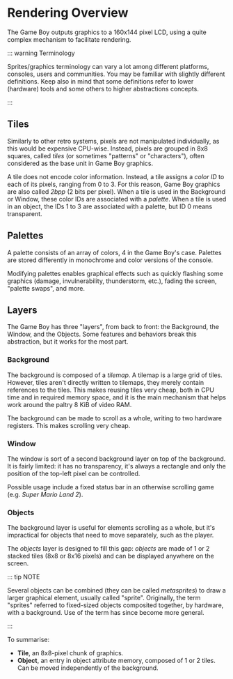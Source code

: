 # Rendering Overview

The Game Boy outputs graphics to a 160x144 pixel LCD, using a quite complex
mechanism to facilitate rendering.

::: warning Terminology

Sprites/graphics terminology can vary a lot among different platforms, consoles,
users and communities. You may be familiar with slightly different definitions.
Keep also in mind that some definitions refer to lower (hardware) tools
and some others to higher abstractions concepts.

:::

## Tiles

Similarly to other retro systems, pixels are not manipulated
individually, as this would be expensive CPU-wise. Instead, pixels are grouped
in 8x8 squares, called _tiles_ (or sometimes "patterns" or "characters"), often considered as
the base unit in Game Boy graphics.

A tile does not encode color information. Instead, a tile assigns a
_color ID_ to each of its pixels, ranging from 0 to 3. For this reason,
Game Boy graphics are also called _2bpp_ (2 bits per pixel). When a tile is used
in the Background or Window, these color IDs are associated with a _palette_. When
a tile is used in an object, the IDs 1 to 3 are associated with a palette, but
ID 0 means transparent.

## Palettes

A palette consists of an array of colors, 4 in the Game Boy's case.
Palettes are stored differently in monochrome and color versions of the console.

Modifying palettes enables graphical effects such as quickly flashing some graphics (damage,
invulnerability, thunderstorm, etc.), fading the screen, "palette swaps", and more.

## Layers

The Game Boy has three "layers", from back to front: the Background, the Window,
and the Objects. Some features and behaviors break this abstraction,
but it works for the most part.

### Background

The background is composed of a _tilemap_. A tilemap is a
large grid of tiles. However, tiles aren't directly written to tilemaps,
they merely contain references to the tiles.
This makes reusing tiles very cheap, both in CPU time and in
required memory space, and it is the main mechanism that helps work around the
paltry 8 KiB of video RAM.

The background can be made to scroll as a whole, writing to two
hardware registers. This makes scrolling very cheap.

### Window

The window is sort of a second background layer on top of the background.
It is fairly limited: it has no transparency, it's always a
rectangle and only the position of the top-left pixel can be controlled.

Possible usage include a fixed status bar in an otherwise scrolling game (e.g.
_Super Mario Land 2_).

### Objects

The background layer is useful for elements scrolling as a whole, but
it's impractical for objects that need to move separately, such as the player.

The _objects_ layer is designed to fill this gap: _objects_ are made of 1 or 2 stacked tiles (8x8 or 8x16 pixels)
and can be displayed anywhere on the screen.

::: tip NOTE

Several objects can be combined (they can be called _metasprites_) to draw
a larger graphical element, usually called "sprite". Originally, the term "sprites"
referred to fixed-sized objects composited together, by hardware, with a background.
Use of the term has since become more general.

:::

To summarise:

- **Tile**, an 8x8-pixel chunk of graphics.
- **Object**, an entry in object attribute memory, composed of 1 or 2
  tiles. Can be moved independently of the background.
